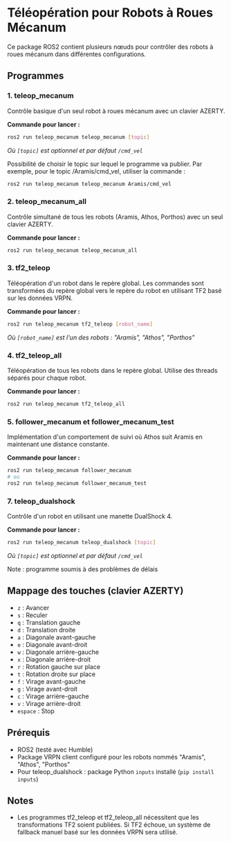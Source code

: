 # Téléopération pour Robots à Roues Mécanum

Ce package ROS2 contient plusieurs nœuds pour contrôler des robots à roues mécanum dans différentes configurations.

## Programmes 

### 1. teleop_mecanum

Contrôle basique d'un seul robot à roues mécanum avec un clavier AZERTY.

**Commande pour lancer :**
```bash
ros2 run teleop_mecanum teleop_mecanum [topic]
```
*Où `[topic]` est optionnel et par défaut `/cmd_vel`*

Possibilité de choisir le topic sur lequel le programme va publier. Par exemple, pour le topic /Aramis/cmd_vel, utiliser la commande : 
```bash
ros2 run teleop_mecanum teleop_mecanum Aramis/cmd_vel
```

### 2. teleop_mecanum_all

Contrôle simultané de tous les robots (Aramis, Athos, Porthos) avec un seul clavier AZERTY.

**Commande pour lancer :**
```bash
ros2 run teleop_mecanum teleop_mecanum_all
```

### 3. tf2_teleop

Téléopération d'un robot dans le repère global. Les commandes sont transformées du repère global vers le repère du robot en utilisant TF2 basé sur les données VRPN.

**Commande pour lancer :**
```bash
ros2 run teleop_mecanum tf2_teleop [robot_name]
```
*Où `[robot_name]` est l'un des robots : "Aramis", "Athos", "Porthos"*

### 4. tf2_teleop_all

Téléopération de tous les robots dans le repère global. Utilise des threads séparés pour chaque robot.

**Commande pour lancer :**
```bash
ros2 run teleop_mecanum tf2_teleop_all
```

### 5. follower_mecanum et follower_mecanum_test

Implémentation d'un comportement de suivi où Athos suit Aramis en maintenant une distance constante.

**Commande pour lancer :**
```bash
ros2 run teleop_mecanum follower_mecanum
# ou
ros2 run teleop_mecanum follower_mecanum_test
```

### 7. teleop_dualshock

Contrôle d'un robot en utilisant une manette DualShock 4.

**Commande pour lancer :**
```bash
ros2 run teleop_mecanum teleop_dualshock [topic]
```
*Où `[topic]` est optionnel et par défaut `/cmd_vel`*

Note : programme soumis à des problèmes de délais

## Mappage des touches (clavier AZERTY)

- `z` : Avancer
- `s` : Reculer
- `q` : Translation gauche
- `d` : Translation droite
- `a` : Diagonale avant-gauche
- `e` : Diagonale avant-droit
- `w` : Diagonale arrière-gauche
- `x` : Diagonale arrière-droit
- `r` : Rotation gauche sur place
- `t` : Rotation droite sur place
- `f` : Virage avant-gauche
- `g` : Virage avant-droit
- `c` : Virage arrière-gauche
- `v` : Virage arrière-droit
- `espace` : Stop

## Prérequis

- ROS2 (testé avec Humble)
- Package VRPN client configuré pour les robots nommés "Aramis", "Athos", "Porthos"
- Pour teleop_dualshock : package Python `inputs` installé (`pip install inputs`)

## Notes

- Les programmes tf2_teleop et tf2_teleop_all nécessitent que les transformations TF2 soient publiées. Si TF2 échoue, un système de fallback manuel basé sur les données VRPN sera utilisé.

